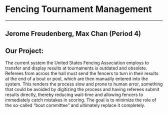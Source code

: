 # Fencing Tournament Management
---
## Jerome Freudenberg, Max Chan (Period 4)

## Our Project:

The current system the United States Fencing Association employs to transfer and display results at tournaments is outdated and obsolete. Referees from across the hall must send the fencers to turn in their results at the end of a bout or pool, which are then manually entered into the system. This renders the process slow and prone to human error, something that could be avoided by digitizing the process and having referees submit results directly, thereby reducing wait-time and allowing fencers to immediately catch mistakes in scoring. The goal is to minimize the role of the so-called “bout committee” and ultimately replace it completely.